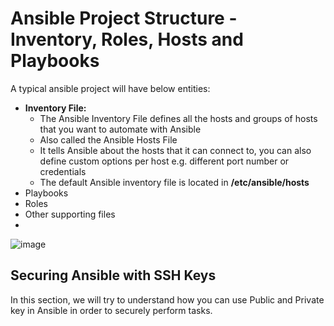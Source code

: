 # Ansible Project Structure - Inventory, Roles, Hosts and Playbooks
A typical ansible project will have below entities:
- <b>Inventory File:</b>
  - The Ansible Inventory File defines all the hosts and groups of hosts that you want to automate with Ansible
  - Also called the Ansible Hosts File 
  - It tells Ansible about the hosts that it can connect to, you can also define custom options per host e.g. different port number or credentials
  - The default Ansible inventory file is located in <b>/etc/ansible/hosts</b>
- Playbooks
- Roles
- Other supporting files
- 
![image](https://github.com/novatecstack/ansible-masterclass/assets/121426292/cc7c1ac4-f6b7-4a34-b8f3-b56246101a9d)

## Securing Ansible with SSH Keys
   In this section, we will try to understand how you can use Public and Private key in Ansible in order to securely perform tasks.
   
